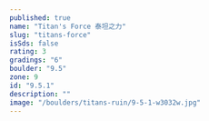 ```yaml
---
published: true
name: "Titan's Force 泰坦之力"
slug: "titans-force"
isSds: false
rating: 3
gradings: "6"
boulder: "9.5"
zone: 9
id: "9.5.1"
description: ""
image: "/boulders/titans-ruin/9-5-1-w3032w.jpg"
---
```



